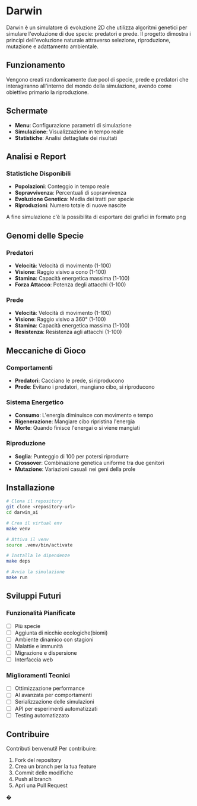 # Darwin
Darwin è un simulatore di evoluzione 2D che utilizza algoritmi genetici per simulare l'evoluzione di due specie: predatori e prede. Il progetto dimostra i principi dell'evoluzione naturale attraverso selezione, riproduzione, mutazione e adattamento ambientale.

## Funzionamento
Vengono creati randomicamente due pool di specie, prede e predatori che interagiranno all'interno del mondo della simulazione, avendo come obiettivo primario la riproduzione.

## Schermate
- **Menu**: Configurazione parametri di simulazione
- **Simulazione**: Visualizzazione in tempo reale
- **Statistiche**: Analisi dettagliate dei risultati

## Analisi e Report

### Statistiche Disponibili
- **Popolazioni**: Conteggio in tempo reale
- **Sopravvivenza**: Percentuali di sopravvivenza
- **Evoluzione Genetica**: Media dei tratti per specie
- **Riproduzioni**: Numero totale di nuove nascite

A fine simulazione c'è la possibilita di esportare dei grafici in formato png

## Genomi delle Specie

### Predatori
- **Velocità**: Velocità di movimento (1-100)
- **Visione**: Raggio visivo a cono (1-100)
- **Stamina**: Capacità energetica massima (1-100)
- **Forza Attacco**: Potenza degli attacchi (1-100)

### Prede
- **Velocità**: Velocità di movimento (1-100)
- **Visione**: Raggio visivo a 360° (1-100)
- **Stamina**: Capacità energetica massima (1-100)
- **Resistenza**: Resistenza agli attacchi (1-100)

## Meccaniche di Gioco

### Comportamenti
- **Predatori**: Cacciano le prede, si riproducono
- **Prede**: Evitano i predatori, mangiano cibo, si riproducono

### Sistema Energetico
- **Consumo**: L'energia diminuisce con movimento e tempo
- **Rigenerazione**: Mangiare cibo ripristina l'energia
- **Morte**: Quando finisce l'energai o si viene mangiati

### Riproduzione
- **Soglia**: Punteggio di 100 per potersi riprodurre
- **Crossover**: Combinazione genetica uniforme tra due genitori
- **Mutazione**: Variazioni casuali nei geni della prole

## Installazione
```bash
# Clona il repository
git clone <repository-url>
cd darwin_ai

# Crea il virtual env
make venv

# Attiva il venv
source .venv/bin/activate

# Installa le dipendenze
make deps

# Avvia la simulazione
make run
```

## Sviluppi Futuri

### Funzionalità Pianificate
- [ ] Più specie
- [ ] Aggiunta di nicchie ecologiche(biomi)
- [ ] Ambiente dinamico con stagioni
- [ ] Malattie e immunità
- [ ] Migrazione e dispersione
- [ ] Interfaccia web

### Miglioramenti Tecnici
- [ ] Ottimizzazione performance
- [ ] AI avanzata per comportamenti
- [ ] Serializzazione delle simulazioni
- [ ] API per esperimenti automatizzati
- [ ] Testing automatizzato

## Contribuire

Contributi benvenuti! Per contribuire:

1. Fork del repository
2. Crea un branch per la tua feature
3. Commit delle modifiche
4. Push al branch
5. Apri una Pull Request

�
